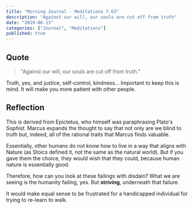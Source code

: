 ```yaml
---
title: "Morning Journal - Meditations 7.63"
description: "Against our will, our souls are cut off from truth"
date: "2019-06-13"
categories: ["Journal", "Meditations"]
published: true
---
```


## Quote

> "Against our will, our souls are cut off from truth."

Truth, yes, and justice, self-control, kindness... Important to keep this is mind. It will make you more patient with other people.

## Reflection

This is derived from Epictetus, who himself was paraphrasing Plato's _Sophist_. Marcus expands the thought to say that not only are we blind to truth but, indeed, all of the rational traits that Marcus finds valuable.

Essentially, other humans do not know how to live in a way that aligns with Nature (as Stoics defined it, not the same as the natural world). But if you gave them the choice, they would wish that they could, because human nature is essentially good.

Therefore, how can you look at these failings with disdain? What we are seeing is the humanity failing, yes. But **striving**, underneath that failure.

It would make equal sense to be frustrated for a handicapped individual for trying to re-learn to walk.
